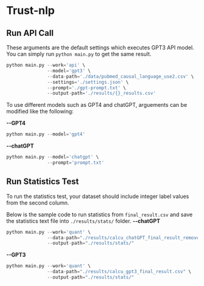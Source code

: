 # Trust-nlp

## Run API Call
These arguments are the default settings which executes GPT3 API model. You can simply run `python main.py` to get the same result.
```python
python main.py --work='api' \
               --model='gpt3' \
               --data-path='./data/pubmed_causal_language_use2.csv' \
               --settings='./settings.json' \
               --prompt='./gpt-prompt.txt' \
               --output-path='./results/{}_results.csv'
```

To use different models such as GPT4 and chatGPT, arguements can be modified like the following:

**--GPT4**
```python
python main.py --model='gpt4'
```
**--chatGPT**
```python
python main.py --model='chatgpt' \
               --prompt='prompt.txt'
```

## Run Statistics Test
To run the statistics test, your dataset should include integer label values from the second column. 

Below is the sample code to run statistics from `final_result.csv` and save the statistics text file into `./results/stats/` folder.
**--chatGPT**
```python
python main.py --work='quant' \
               --data-path="./results/calcu_chatGPT_final_result_remove_unclear.csv" \
               --output-path="./results/stats/"
```
**--GPT3**
```python
python main.py --work='quant' \
               --data-path="./results/calcu_gpt3_final_result.csv" \
               --output-path="./results/stats/"
```
